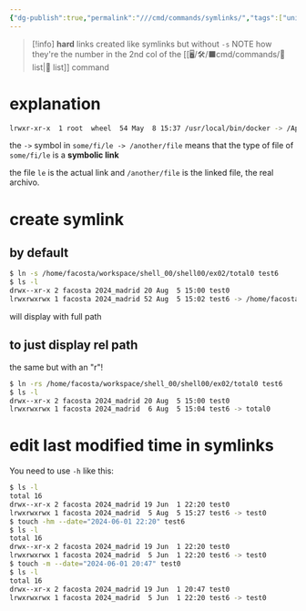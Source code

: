 ```yaml
---
{"dg-publish":true,"permalink":"///cmd/commands/symlinks/","tags":["unix","cheat"]}
---
```



>[!info] **hard** links
>created like symlinks but without `-s`
>NOTE how they're the number in the 2nd col of the [[🖥/🛠/⬛cmd/commands/📃 list\|📃 list]] command
# explanation
```bash
lrwxr-xr-x  1 root  wheel  54 May  8 15:37 /usr/local/bin/docker -> /Applications/Docker.app/Contents/Resources/bin/docker
```

the `->` symbol in `some/fi/le -> /another/file` means that the type of file of `some/fi/le` is a **symbolic link**

the file `le` is the actual link and `/another/file` is the linked file, the real archivo.

# create symlink
## by default
```bash
$ ln -s /home/facosta/workspace/shell_00/shell00/ex02/total0 test6
$ ls -l
drwx--xr-x 2 facosta 2024_madrid 20 Aug  5 15:00 test0
lrwxrwxrwx 1 facosta 2024_madrid 52 Aug  5 15:02 test6 -> /home/facosta/workspace/shell_00/shell00/ex02/total0
```
 will display with full path
## to just display rel path
the same but with an "r"!
```bash
$ ln -rs /home/facosta/workspace/shell_00/shell00/ex02/total0 test6
$ ls -l
drwx--xr-x 2 facosta 2024_madrid 20 Aug  5 15:00 test0
lrwxrwxrwx 1 facosta 2024_madrid  6 Aug  5 15:04 test6 -> total0
```

# edit last modified time in symlinks
You need to use `-h` like this:

```bash
$ ls -l
total 16
drwx--xr-x 2 facosta 2024_madrid 19 Jun  1 22:20 test0
lrwxrwxrwx 1 facosta 2024_madrid  5 Aug  5 15:27 test6 -> test0
$ touch -hm --date="2024-06-01 22:20" test6
$ ls -l
total 16
drwx--xr-x 2 facosta 2024_madrid 19 Jun  1 22:20 test0
lrwxrwxrwx 1 facosta 2024_madrid  5 Jun  1 22:20 test6 -> test0
$ touch -m --date="2024-06-01 20:47" test0 
$ ls -l
total 16
drwx--xr-x 2 facosta 2024_madrid 19 Jun  1 20:47 test0
lrwxrwxrwx 1 facosta 2024_madrid  5 Jun  1 22:20 test6 -> test0 
```

